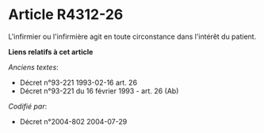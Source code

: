 # Article R4312-26

L'infirmier ou l'infirmière agit en toute circonstance dans l'intérêt du patient.

**Liens relatifs à cet article**

_Anciens textes_:

  - Décret n°93-221 1993-02-16 art. 26
  - Décret n°93-221 du 16 février 1993 - art. 26 (Ab)

_Codifié par_:

  - Décret n°2004-802 2004-07-29
